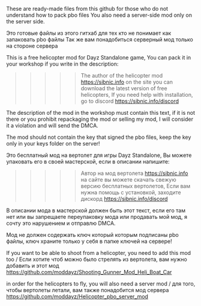 These are ready-made files from this github for those who do not understand how to pack pbo files
You also need a server-side mod only on the server side.

Это готовые файлы из этого гитхаб для тех кто не понимает как запаковать pbo файлы
Так же вам понадобиться серверный мод только на стороне сервера 

This is a free helicopter mod for Dayz Standalone game,
You can pack it in your workshop if you write in the description:

>>>>> The author of the helicopter mod https://sibnic.info on the site you can download the latest version of free helicopters, If you need help with installation, go to discord https://sibnic.info/discord

The description of the mod in the workshop must contain this text, if it is not there or you prohibit repackaging the mod or selling my mod, I will consider it a violation and will send the DMCA.

The mod should not contain the key that signed the pbo files, keep the key only in your keys folder on the server!

Это бесплатный мод на вертолет для игры Dayz Standalone, 
Вы можете упаковать его в своей мастерской, если в описании напишите:

>>>>> Автор на мод вертолета https://sibnic.info на сайте вы можете скачать свежую версию бесплатных вертолетов, Если вам нужна помощь с установкой, заходите дискорд https://sibnic.info/discord

В описании мода в мастерской должен быть этот текст, если его там нет или вы запрещаете переупаковку мода или продавать мой мод, я сочту это нарушением и отправлю DMCA.

Мод не должен содержать ключ который которым подписаны pbo файлы, ключ храните только у себя в папке ключей на сервере!


If you want to be able to shoot from a helicopter, you need to add this mod too / Если хотите чтоб можно было стрелять из вертолета, вам нужно добавить и этот мод
https://github.com/moddayz/Shooting_Gunner_Mod_Heli_Boat_Car

in order for the helicopters to fly, you will also need a server mod / для того, чтобы вертолеты летали, вам также понадобится мод сервера https://github.com/moddayz/Helicopter_pbo_server_mod
